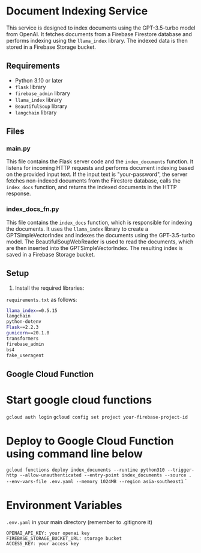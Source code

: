 # Document Indexing Service

This service is designed to index documents using the GPT-3.5-turbo model from OpenAI. It fetches documents from a Firebase Firestore database and performs indexing using the `llama_index` library. The indexed data is then stored in a Firebase Storage bucket.

## Requirements

- Python 3.10 or later
- `flask` library
- `firebase_admin` library
- `llama_index` library
- `BeautifulSoup` library
- `langchain` library

## Files

### main.py

This file contains the Flask server code and the `index_documents` function. It listens for incoming HTTP requests and performs document indexing based on the provided input text. If the input text is "your-password", the server fetches non-indexed documents from the Firestore database, calls the `index_docs` function, and returns the indexed documents in the HTTP response.

### index_docs_fn.py

This file contains the `index_docs` function, which is responsible for indexing the documents. It uses the `llama_index` library to create a GPTSimpleVectorIndex and indexes the documents using the GPT-3.5-turbo model. The BeautifulSoupWebReader is used to read the documents, which are then inserted into the GPTSimpleVectorIndex. The resulting index is saved in a Firebase Storage bucket.

## Setup

1. Install the required libraries:

`requirements.txt` as follows:
```bash
llama_index==0.5.15
langchain
python-dotenv
Flask==2.2.3
gunicorn==20.1.0
transformers
firebase_admin
bs4
fake_useragent
```

## Google Cloud Function
# Start google cloud functions

`gcloud auth login`
`gcloud config set project your-firebase-project-id`

# Deploy to Google Cloud Function using command line below

`gcloud functions deploy index_documents --runtime python310 --trigger-http --allow-unauthenticated --entry-point index_documents --source . --env-vars-file .env.yaml --memory 1024MB --region asia-southeast1`
`

# Environment Variables
`.env.yaml` in your main directory (remember to .gitignore it)
```
OPENAI_API_KEY: your openai key  
FIREBASE_STORAGE_BUCKET_URL: storage bucket  
ACCESS_KEY: your access key
```
